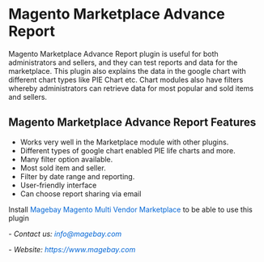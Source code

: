 <h1>Magento Marketplace Advance Report</h1>

<p>Magento Marketplace Advance Report plugin is useful for both administrators and sellers, and they can test reports and data for the marketplace. This plugin also explains the data in the google chart with different chart types like PIE Chart etc. Chart modules also have filters whereby administrators can retrieve data for most popular and sold items and sellers.</p>

<h2>Magento Marketplace Advance Report Features</h2>

<ul>
	<li>Works very well in the Marketplace module with other plugins.</li>
	<li>Different types of google chart enabled PIE life charts and more.</li>
	<li>Many filter option available.</li>
	<li>Most sold item and seller.</li>
	<li>Filter by date range and reporting.</li>
	<li>User-friendly interface</li>
	<li>Can choose report sharing via email</li>
</ul>

<p>Install&nbsp;<a href="https://www.magebay.com/magento-multi-vendor-marketplace-extension" style="box-sizing: border-box; background-color: transparent; color: rgb(3, 102, 214); text-decoration-line: none;">Magebay Magento Multi Vendor Marketplace</a>&nbsp;to be able to use this plugin</p>

<p><em>- Contact&nbsp;</em><em>us:</em><em>&nbsp;<a href="mailto:info@magebay.com" style="box-sizing: border-box; background-color: transparent; color: rgb(3, 102, 214); text-decoration-line: none;">info@magebay.com</a></em></p>

<p><em>- Website:&nbsp;<a href="https://www.magebay.com/" style="box-sizing: border-box; background-color: transparent; color: rgb(3, 102, 214); text-decoration-line: none;">https://www.magebay.com</a></em></p>
